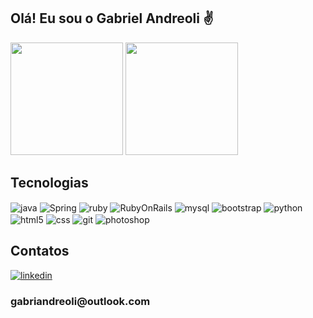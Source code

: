 <div>
  <h2>Olá! Eu sou o Gabriel Andreoli ✌️</h2>
  <img height="180em" src="https://github-readme-stats.vercel.app/api/top-langs/?username=gabriel-andreoli&theme=tokyonight&layout=donut"/>
  <img height="180em" src="https://github-readme-stats.vercel.app/api?username=gabriel-andreoli&show_icons=true&theme=tokyonight&count_private=true"/>
</div>

<div style="display: inline_block;">
  <h2>Tecnologias</h2>
  <img align="center" alt="java" src="https://img.shields.io/badge/Java-ED8B00?style=for-the-badge&logo=openjdk&logoColor=white" />
  <img align="center" alt="Spring" src="https://img.shields.io/badge/Spring-6DB33F?style=for-the-badge&logo=spring&logoColor=white" />
  <img align="center" alt="ruby" src="https://img.shields.io/badge/Ruby-CC342D?style=for-the-badge&logo=ruby&logoColor=white" />
  <img align="center" alt="RubyOnRails" src="https://img.shields.io/badge/Ruby_on_Rails-CC0000?style=for-the-badge&logo=ruby-on-rails&logoColor=white" />
  <img align="center" alt="mysql" src="https://img.shields.io/badge/MySQL-005C84?style=for-the-badge&logo=mysql&logoColor=white" />
  <img align="center" alt="bootstrap" src="https://img.shields.io/badge/Bootstrap-563D7C?style=for-the-badge&logo=bootstrap&logoColor=white" />
  <img align="center" alt="python" src="https://img.shields.io/badge/Python-14354C?style=for-the-badge&logo=python&logoColor=white" />
  <img align="center" alt="html5" src="https://img.shields.io/badge/HTML5-E34F26?style=for-the-badge&logo=html5&logoColor=white" />
  <img align="center" alt="css" src="https://img.shields.io/badge/CSS3-1572B6?style=for-the-badge&logo=css3&logoColor=white" />
  <img align="center" alt="git" src="https://img.shields.io/badge/GIT-E44C30?style=for-the-badge&logo=git&logoColor=white" />
  <img align="center" alt="photoshop" src="https://aleen42.github.io/badges/src/photoshop.svg" />
</div>

<div>
  <h2>Contatos</h2>
  <a href="https://www.linkedin.com/in/gabriel-andreoli/" target="_blank"><img alt="linkedin" src="https://img.shields.io/badge/LinkedIn-0077B5?style=for-the-badge&logo=linkedin&logoColor=white"/></a>
  <h3>gabriandreoli@outlook.com</h3>
</div>
